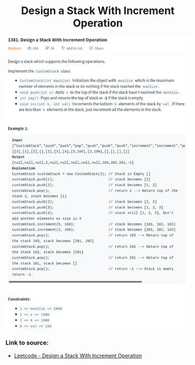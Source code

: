 <h1 align="center">Design a Stack With Increment Operation</h1>

![alt text](https://raw.githubusercontent.com/matthew01lokiet/Github-repos-images/main/Algs/Stack/1N9fP0Rp_o.png)

### Link to source: 
- <a href="https://leetcode.com/problems/design-a-stack-with-increment-operation/">Leetcode - Design a Stack With Increment Operation</a>
